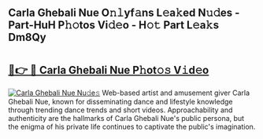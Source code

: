 ## Carla Ghebali Nue O𝚗𝚕yf𝚊ns L𝚎a𝚔ed N𝚞𝚍es - Part-HuH P𝚑𝚘tos Vi𝚍𝚎o - H𝚘𝚝 Part L𝚎a𝚔s Dm8Qy

# <h2><a href="http://kf0nrb7.oniu.top/?m=Carla+Ghebali+Nue">🔗👉 🔴 Carla Ghebali Nue P𝚑ot𝚘𝚜 V𝚒d𝚎o</a></h2>

[![Carla Ghebali Nue Nu𝚍e𝚜](https://i.imgur.com/0qMVB7G.gif)](http://kf0nrb7.oniu.top/?m=Carla+Ghebali+Nue)
Web-based artist and amusement giver Carla Ghebali Nue, known for disseminating dance and lifestyle knowledge through trending dance trends and short videos. Approachability and authenticity are the hallmarks of Carla Ghebali Nue's public persona, but the enigma of his private life continues to captivate the public's imagination.  
